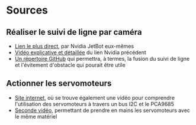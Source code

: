 # Sources

## Réaliser le suivi de ligne par caméra
- [Lien le plus direct](https://jetbot.org/master/examples/road_following.html), par Nvidia JetBot eux-mêmes
- [Vidéo explicative et détaillée](https://www.youtube.com/watch?v=VY7m4lPIOj0&ab_channel=NVIDIADeveloper) du lien Nvidia précédent
- [Un répertoire GitHub](https://github.com/abuelgasimsaadeldin/Jetbot-Road-Following-and-Collision-Avoidance) qui permettra, à termes, la fusion du suivi de ligne et l'évitement d'obstacle qui pourait être utile


## Actionner les servomoteurs
- [Site internet](https://jetsonhacks.com/2019/07/22/jetson-nano-using-i2c/), où se trouve également une vidéo pour comprendre l'utilisation des servomoteurs à travers un bus I2C et le PCA9685
- [Seconde vidéo](https://www.youtube.com/watch?v=8YKAtpPSEOk&ab_channel=PaulMcWhorter), permettant de prendre en mains les servomoteurs avec le même matériel
